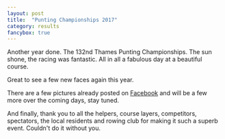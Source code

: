 ```yaml
---
layout: post
title:  "Punting Championships 2017"
category: results
fancybox: true
---
```


Another year done. The 132nd Thames Punting Championships. The sun shone, the racing was fantastic. All in all a fabulous day at a beautiful course.

Great to see a few new faces again this year.

There are a few pictures already posted on [Facebook](https://www.facebook.com/media/set/?set=a.1525715217451247.1073741830.306282322727882&type=1&l=8edd3ecf30) and will be a few more over the coming days, stay tuned.

And finally, thank you to all the helpers, course layers, competitors, spectators, the local residents and rowing club for making it such a superb event. Couldn't do it without you.

<!-- ## Photos

<div class="row small-up-1 medium-up-2 large-up-4">
{% for image in site.static_files %}
    {% if image.path contains 'img/2016-08-07-champs/SPpunting' %}
      {% assign fileparts = image.path | split:"/" %}
      <div class="column">
        <a class="fancybox" rel="group" href="{{ image.path }}"><img class="thumbnail" src="/{{fileparts[1]}}/{{fileparts[2]}}/thumb-{{fileparts[3]}}" alt="" /></a>
      </div>
    {% endif %}
{% endfor %}
</div> -->
